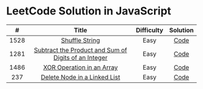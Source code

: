 # LeetCode Solution in JavaScript

|  #   |                                                                    Title                                                                     | Difficulty |                                            Solution                                            |
| :--: | :------------------------------------------------------------------------------------------------------------------------------------------: | :--------: | :--------------------------------------------------------------------------------------------: |
| 1528 |                                       [Shuffle String](https://leetcode.com/problems/shuffle-string/)                                        |    Easy    |    [Code](https://github.com/abhikhatri67/LeetCode-JavaScript/blob/main/shuffle_String.js)     |
| 1281 | [ Subtract the Product and Sum of Digits of an Integer](https://leetcode.com/problems/subtract-the-product-and-sum-of-digits-of-an-integer/) |    Easy    | [Code](https://github.com/abhikhatri67/LeetCode-JavaScript/blob/main/subtractProductAndSum.js) |
| 1486 |                           [ XOR Operation in an Array ](https://leetcode.com/problems/xor-operation-in-an-array/)                            |    Easy    |     [Code](https://github.com/abhikhatri67/LeetCode-JavaScript/blob/main/xorOperation.js)      |
| 237  |                        [ Delete Node in a Linked List ](https://leetcode.com/problems/delete-node-in-a-linked-list/)                         |    Easy    |      [Code](https://github.com/abhikhatri67/LeetCode-JavaScript/blob/main/deleteNode.js)       |
